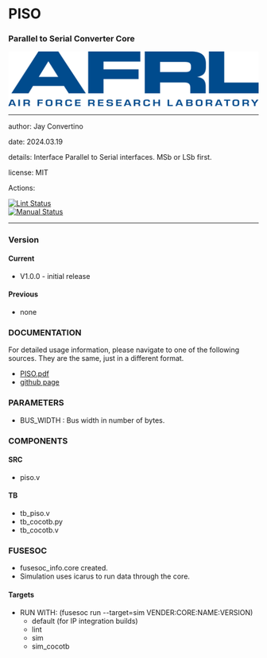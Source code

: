 # PISO
### Parallel to Serial Converter Core

![image](docs/manual/img/AFRL.png)

---

  author: Jay Convertino   
  
  date: 2024.03.19
  
  details: Interface Parallel to Serial interfaces. MSb or LSb first.

  license: MIT   
   
  Actions:  

  [![Lint Status](../../actions/workflows/lint.yml/badge.svg)](../../actions)  
  [![Manual Status](../../actions/workflows/manual.yml/badge.svg)](../../actions)  
  
---

### Version
#### Current
  - V1.0.0 - initial release

#### Previous
  - none

### DOCUMENTATION
  For detailed usage information, please navigate to one of the following sources. They are the same, just in a different format.

  - [PISO.pdf](docs/manual/PISO.pdf)
  - [github page](https://johnathan-convertino-afrl.github.io/piso/)

### PARAMETERS

* BUS_WIDTH     : Bus width in number of bytes.

### COMPONENTS
#### SRC

* piso.v

#### TB

* tb_piso.v
* tb_cocotb.py
* tb_cocotb.v
  
### FUSESOC

* fusesoc_info.core created.
* Simulation uses icarus to run data through the core.

#### Targets

* RUN WITH: (fusesoc run --target=sim VENDER:CORE:NAME:VERSION)
  - default (for IP integration builds)
  - lint
  - sim
  - sim_cocotb
